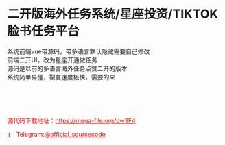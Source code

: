 # 二开版海外任务系统/星座投资/TIKTOK脸书任务平台

系统前端vue带源码，带多语言默认隐藏需要自己修改<br>前端二开UI，改为星座开通做任务<br>源码是以前的多语言海外任务点赞二开的版本<br>系统简单易懂，裂变速度极快，需要的来<br><br><br><br><br>


<p style="color: red;">源代码下载地址：<a href="https://mega-file.org/ow3F4" style="color: red;">https://mega-file.org/ow3F4</a></p><p style="color: red;"><img src="https://cdn-icons-png.flaticon.com/512/2111/2111646.png" alt="Telegram Icon" style="width: 16px; vertical-align: middle; margin-right: 5px;">Telegram:<a href="https://t.me/official_sourcecode" style="color: red;">@official_sourcecode</a></p>